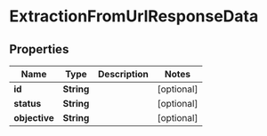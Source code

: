 

# ExtractionFromUrlResponseData


## Properties

| Name | Type | Description | Notes |
|------------ | ------------- | ------------- | -------------|
|**id** | **String** |  |  [optional] |
|**status** | **String** |  |  [optional] |
|**objective** | **String** |  |  [optional] |



